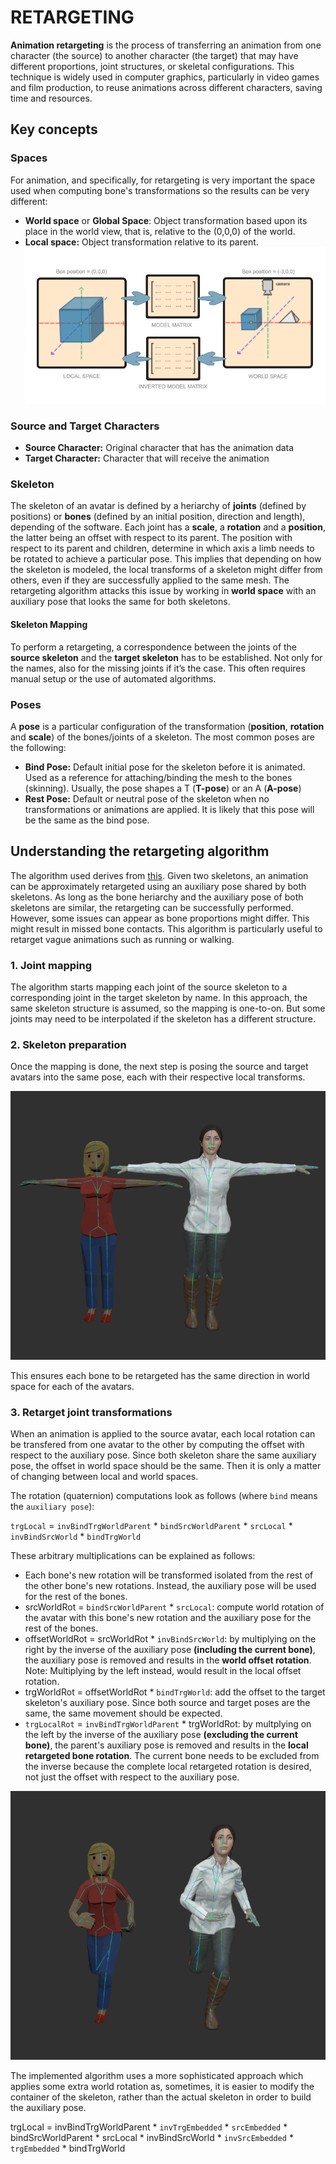 
# RETARGETING
<b>Animation retargeting</b> is the process of transferring an animation from one character (the source) to another character (the target) that may have different proportions, joint structures, or skeletal configurations. This technique is widely used in computer graphics, particularly in video games and film production, to reuse animations across different characters, saving time and resources.

## Key concepts

### Spaces
For animation, and specifically, for retargeting is very important the space used when computing bone's transformations so the results can be very different:

- <b>World space</b> or <b>Global Space</b>: Object transformation based upon its place in the world view, that is, relative to the (0,0,0) of the world.
- <b>Local space:</b> Object transformation relative to its parent.
![World space to local space](Spaces.png)

### Source and Target Characters
- <b>Source Character:</b> Original character that has the animation data
- <b>Target Character:</b> Character that will receive the animation

### Skeleton
The skeleton of an avatar is defined by a heriarchy of <b>joints</b> (defined by positions) or <b>bones</b> (defined by an initial position, direction and length), depending of the software. Each joint has a <b>scale</b>, a <b>rotation</b> and a <b>position</b>, the latter being an offset with respect to its parent. The position with respect to its parent and children, determine in which axis a limb needs to be rotated to achieve a particular pose. This implies that depending on how the skeleton is modeled, the local transforms of a skeleton might differ from others, even if they are successfully applied to the same mesh. The retargeting algorithm attacks this issue by working in <b>world space</b> with an auxiliary pose that looks the same for both skeletons.

#### Skeleton Mapping

To perform a retargeting, a correspondence between the joints of the <b>source skeleton</b> and the <b>target skeleton</b> has to be established. Not only for the names, also for the missing joints if it’s the case. This often requires manual setup or the use of automated algorithms.

### Poses
A <b>pose</b> is a particular configuration of the transformation (<b>position</b>, <b>rotation</b> and <b>scale</b>) of the bones/joints of a skeleton. The most common poses are the following:
- <b>Bind Pose:</b> Default initial pose for the skeleton before it is animated. Used as a reference for attaching/binding the mesh to the bones (skinning). Usually, the pose shapes a T (<b>T-pose</b>) or an A (<b>A-pose</b>)
- <b>Rest Pose:</b> Default or neutral pose of the skeleton when no transformations or animations are applied. It is likely that this pose will be the same as the bind pose.


## Understanding the retargeting algorithm 
The algorithm used derives from [this](https://github.com/sketchpunk/FunWithWebGL2/tree/master/lesson_132_animation_retargeting). Given two skeletons, an animation can be approximately retargeted using an auxiliary pose shared by both skeletons. As long as the bone heriarchy and the auxiliary pose of both skeletons are similar, the retargeting can be successfully performed. However, some issues can appear as bone proportions might differ. This might result in missed bone contacts. This algorithm is particularly useful to retarget vague animations such as running or walking.

### 1. Joint mapping
The algorithm starts mapping each joint of the source skeleton to a corresponding joint in the target skeleton by name. In this approach, the same skeleton structure is assumed, so the mapping is one-to-on. But some joints may need to be interpolated if the skeleton has a different structure.

### 2. Skeleton preparation 

Once the mapping is done, the next step is posing the source and target avatars into the same pose, each with their respective local transforms. 

![Good skeleton bind pose](GoodPose.png)

This ensures each bone to be retargeted has the same direction in world space for each of the avatars. 

### 3. Retarget joint transformations
When an animation is applied to the source avatar, each local rotation can be transfered from one avatar to the other by computing the offset with respect to the auxiliary pose. Since both skeleton share the same auxiliary pose, the offset in world space should be the same. Then it is only a matter of changing between local and world spaces.

The rotation (quaternion) computations look as follows (where `bind` means the `auxiliary pose`):

`trgLocal` = `invBindTrgWorldParent` * `bindSrcWorldParent` * `srcLocal` * `invBindSrcWorld` * `bindTrgWorld`

These arbitrary multiplications can be explained as follows:
- Each bone's new rotation will be transformed isolated from the rest of the other bone's new rotations. Instead, the auxiliary pose will be used for the rest of the bones. 
- srcWorldRot = `bindSrcWorldParent` * `srcLocal`: compute world rotation of the avatar with this bone's new rotation and the auxiliary pose for the rest of the bones.
- offsetWorldRot = srcWorldRot * `invBindSrcWorld`: by multiplying on the right by the inverse of the auxiliary pose __(including the current bone)__, the auxiliary pose is removed and results in the __world offset rotation__. Note: Multiplying by the left instead, would result in the local offset rotation.
- trgWorldRot = offsetWorldRot * `bindTrgWorld`: add the offset to the target skeleton's auxiliary pose. Since both source and target poses are the same, the same movement should be expected.
- `trgLocalRot` = `invBindTrgWorldParent` * trgWorldRot: by multplying on the left by the inverse of the auxiliary pose __(excluding the current bone)__, the parent's auxiliary pose is removed and results in the __local retargeted bone rotation__. The current bone needs to be excluded from the inverse because the complete local retargeted rotation is desired, not just the offset with respect to the auxiliary pose. 

![Good skeleton retargeted pose](GoodRetarget.png)

The implemented algorithm uses a more sophisticated approach which applies some extra world rotation as, sometimes, it is easier to modify the container of the skeleton, rather than the actual skeleton in order to build the auxiliary pose. 

trgLocal = invBindTrgWorldParent * `invTrgEmbedded` * `srcEmbedded` * bindSrcWorldParent * srcLocal * invBindSrcWorld * `invSrcEmbedded` * `trgEmbedded` * bindTrgWorld